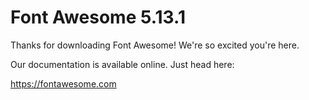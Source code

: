 # Font Awesome 5.13.1

Thanks for downloading Font Awesome! We're so excited you're here.

Our documentation is available online. Just head here:

https://fontawesome.com
